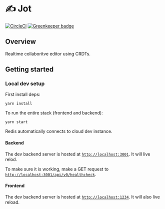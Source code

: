 # ✍️ Jot 

[![CircleCI](https://circleci.com/gh/johnrjj/jot.svg?style=svg&circle-token=f3d5f772f89eee9e33f32c1c273e7164d3635567)](https://circleci.com/gh/johnrjj/jot) [![Greenkeeper badge](https://badges.greenkeeper.io/johnrjj/jot.svg?token=c7ecb37b97912ada6cb220f095fcf1e64193d4bb32db380702b3cb6e2550ce4e&ts=1540698479566)](https://greenkeeper.io/) 

## Overview

Realtime collaboritve editor using CRDTs.


## Getting started

### Local dev setup

First install deps: 

```
yarn install
```

To run the entire stack (frontend and backend):

```
yarn start
```

Redis automatically connects to cloud dev instance.


#### Backend 

The dev backend server is hosted at [`http://localhost:3001`](`http://localhost:3001`). It will live relod.

To make sure it is working, make a GET request to [`http://localhost:3001/api/v0/healthcheck`](http://localhost:3001/api/v0/healthcheck).


#### Frontend

The dev backend server is hosted at [`http://localhost:1234`](http://localhost:1234). It will also live reload.
